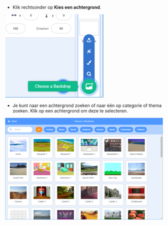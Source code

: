 + Klik rechtsonder op **Kies een achtergrond**.

![screenshot](images/stage-choose.png)

+ Je kunt naar een achtergrond zoeken of naar één op categorie of thema zoeken. Klik op een achtergrond om deze te selecteren.

![screenshot](images/backdrop.png)